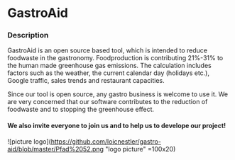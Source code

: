 # GastroAid

### Description
GastroAid is an open source based tool, which is intended to reduce foodwaste in the gastronomy. 
Foodproduction is contributing 21%-31% to the human made greenhouse gas emissions.
The calculation includes factors such as the weather, the current calendar day (holidays etc.), Google traffic, sales trends and restaurant capacities.

Since our tool is open source, any gastro business is welcome to use it.
We are very concerned that our software contributes to the reduction of foodwaste and to stopping the greenhouse effect. 

#### We also invite everyone to join us and to help us to develope our project!

![picture logo](https://github.com/loicnestler/gastro-aid/blob/master/Pfad%2052.png "logo picture" =100x20)
